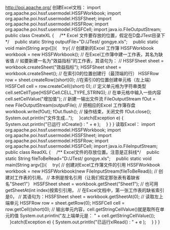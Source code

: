 http://poi.apache.org/
创建Excel文档：
import org.apache.poi.hssf.usermodel.HSSFWorkbook;
import org.apache.poi.hssf.usermodel.HSSFSheet;
import org.apache.poi.hssf.usermodel.HSSFRow;
import org.apache.poi.hssf.usermodel.HSSFCell;
import java.io.FileOutputStream;
public class CreateXL {
　/** Excel 文件要存放的位置，假定在D盘JTest目录下*/
　public static String outputFile="D:/JTest/ gongye.xls";
　public static void main(String argv[]){
　try{
// 创建新的Excel 工作簿
HSSFWorkbook workbook = new HSSFWorkbook();
// 在Excel工作簿中建一工作表，其名为缺省值
// 如要新建一名为"效益指标"的工作表，其语句为：
// HSSFSheet sheet = workbook.createSheet("效益指标");
HSSFSheet sheet = workbook.createSheet();
// 在索引0的位置创建行（最顶端的行）
HSSFRow row = sheet.createRow((short)0);
//在索引0的位置创建单元格（左上端）
HSSFCell cell = row.createCell((short) 0);
// 定义单元格为字符串类型
cell.setCellType(HSSFCell.CELL_TYPE_STRING);
// 在单元格中输入一些内容
cell.setCellValue("增加值");
// 新建一输出文件流
FileOutputStream fOut = new FileOutputStream(outputFile);
// 把相应的Excel 工作簿存盘
workbook.write(fOut);
fOut.flush();
// 操作结束，关闭文件
fOut.close();
System.out.println("文件生成...");
　}catch(Exception e) {
System.out.println("已运行 xlCreate() : " + e );
　}
}
}
读取Excel：
import org.apache.poi.hssf.usermodel.HSSFWorkbook;
import org.apache.poi.hssf.usermodel.HSSFSheet;
import org.apache.poi.hssf.usermodel.HSSFRow;
import org.apache.poi.hssf.usermodel.HSSFCell;
import java.io.FileInputStream;
public class ReadXL {
　/** Excel文件的存放位置。注意是正斜线*/
　public static String fileToBeRead="D:/JTest/ gongye.xls";
　public static void main(String argv[]){ 
　try{
// 创建对Excel工作簿文件的引用
HSSFWorkbook workbook = new HSSFWorkbook(new FileInputStream(fileToBeRead));
// 创建对工作表的引用。
// 本例是按名引用（让我们假定那张表有着缺省名"Sheet1"）
HSSFSheet sheet = workbook.getSheet("Sheet1");
// 也可用getSheetAt(int index)按索引引用，
// 在Excel文档中，第一张工作表的缺省索引是0，
// 其语句为：HSSFSheet sheet = workbook.getSheetAt(0);
// 读取左上端单元
HSSFRow row = sheet.getRow(0);
HSSFCell cell = row.getCell((short)0);
// 输出单元内容，cell.getStringCellValue()就是取所在单元的值
System.out.println("左上端单元是： " + cell.getStringCellValue()); 
　}catch(Exception e) {
System.out.println("已运行xlRead() : " + e );
　}
}
}
